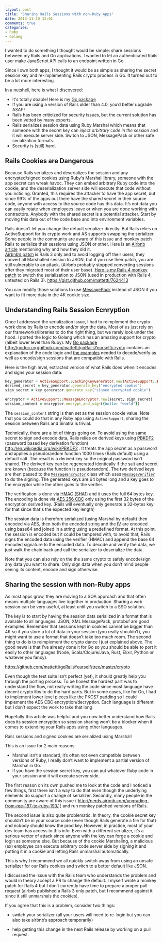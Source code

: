 ```yaml
---
layout: post
title: "Sharing Rails Sessions with non-Ruby Apps"
date: 2013-11-30 12:01
comments: true
categories: 
- Ruby
- Golang
---
```


I wanted to do something I thought would be simple: share sessions between my Rails and Go applications. I wanted to let an authenticated Rails user make JavaScript API calls to an endpoint written in Go. 

Since I own both apps, I thought it would be as simple as sharing the secret session key and re-implementing Rails crypto process in Go. It turned out to be a lot more interesting.

In a nutshell, here is what I discovered:

   * It's totally doable! Here is my [Go package](http://godoc.org/github.com/mattetti/goRailsYourself/crypto) 
   * If you are using a version of Rails older than 4.0, you’d better upgrade ASAP!
   * Rails has been criticized for security issues, but the current solution has been vetted by many experts.
   * Rails serializes session data using Ruby Marshal which means that someone with the secret key can *inject arbitrary code in the session* and it will execute server side. Switch to JSON, MessagePack or other safe serialization formats.
   * Security is (still) hard.

## Rails Cookies are Dangerous

Because Rails serializes and deserializes the session and any encrypted/signed cookies using Ruby's Marshal library, someone with the app secret can wreak havoc. They can embed arbitrary Ruby code into the cookie, and the deserialization server side will execute that code without you noticing. Granted, this requires the attacker to have the app secret, but since 99% of the apps out there have the shared secret in their source code, anyone with access to the source code has this data. It’s not data you can easily rotate when employees leave or when you are done working with contractors. Anybody with the shared secret is a potential attacker. Start by moving this data out of the code base and into environment variables.

Rails doesn’t let you change the default serializer directly. But Rails relies on ActiveSupport for its crypto work and AS supports swapping the serializer. Some people in the community are aware of this issue and monkey patch Rails to serialize their sessions using JSON or other. Here is an [Airbnb article](http://nerds.airbnb.com/upgrading-from-ree-187-to-ruby-193/) mentioning why and how they did it.  
[Airbnb’s patch](https://gist.github.com/jeffyip/4091166) is Rails 3 only and to avoid logging off their users, they convert all Marshalled session to JSON, but if you use their patch, you are still vulnerable to an attack. (Airbnb probably stopped converting sessions after they migrated most of their user base). 
[Here is my Rails 4 monkey patch](https://gist.github.com/mattetti/7624413
) to switch the serialization to JSON (used in production with Rails 4, untested on Rails 3). 
https://gist.github.com/mattetti/7624413

You can modify those solutions to use [MessagePack]( http://msgpack.org/) instead of JSON if you want to fit more data in the 4K cookie size. 

## Understanding Rails Session Ecnryption

Once I addressed the serialization issue, I had to reimplement the crypto work done by Rails to encode and/or sign the data.
Most of us just rely on our frameworks/libraries to do the right thing, but we rarely look under the hood. I ported the logic to Golang which has an amazing support for crypto (albeit lower level than Ruby).
My [Go package](http://godoc.org/github.com/mattetti/goRailsYourself/crypto) http://godoc.org/github.com/mattetti/goRailsYourself/crypto contains an explanation of the code logic and [the examples](http://godoc.org/github.com/mattetti/goRailsYourself/crypto#pkg-examples) needed to decode/verify as well as encode/sign sessions that are compatible with Rails.


Here is the high level, extracted version of what Rails does when it encodes and signs your session data:

```ruby
key_generator = ActiveSupport::CachingKeyGenerator.new(ActiveSupport::KeyGenerator.new(app_secret_key, iterations: 1000))
derived_secret = key_generator.generate_key("encrypted cookie")
sign_secret = key_generator.generate_key("signed encrypted cookie")
 
encryptor = ActiveSupport::MessageEncryptor.new(secret, sign_secret) 
session_content = encryptor.encrypt_and_sign({hello: "world"})
```

The `session_content` string is then set as the session cookie value.
Note that you could do that in any Ruby app using `ActiveSupport`,
sharing the session between Rails and Sinatra is trivial.


Technically, there are a lot of things going on. To avoid using the same secret to sign and encode data, Rails relies on derived keys using [PBKDF2](http://en.wikipedia.org/wiki/PBKDF2) (password based key derivation function) http://en.wikipedia.org/wiki/PBKDF2 .
It treats the app secret as a password and applies a pseudorandom function 1000 times (Rails default) using a default salt. The result is a derived key so the original password isn’t shared. The derived key can be regenerated identically if the salt and secret are known (because the function is pseudorandom).
The two derived keys are then passed to the [`MessageEncryptor`](https://github.com/rails/rails/blob/master/activesupport/lib/active_support/message_encryptor.rb) class which uses [`MessageVerifier`](https://github.com/rails/rails/blob/master/activesupport/lib/active_support/message_verifier.rb) to do the signing. The generated keys are 64 bytes long and a key goes to the encryptor while the other goes to the verifier.

The verification is done via [HMAC (SHA1)](http://en.wikipedia.org/wiki/Hash-based_message_authentication_code) and it uses the full 64 bytes key.
The encoding is done via [AES 256 CBC](http://en.wikipedia.org/wiki/Advanced_Encryption_Standard) only using the first 32 bytes of the encryption derived key. (Rails will eventually only generate a 32-bytes key for that since that's the expected key length)

The session data is therefore serialized (using Marshal by default) then encoded via AES, then both the encoded string and the [IV](http://en.wikipedia.org/wiki/Initialization_vector) are encoded using base64 and joined in a string using a predefined format.
At this point, the session is encoded but it could be tampered with, to avoid that, Rails signs the encoded data using the verifier (HMAC) and append the base 64 encoded signature to the encoded data. 
To decode and verify the data, we just walk the chain back and call the serializer to deserialize the data.

Note that you can also rely on the the same crypto to safely encode/sign any data you want to share. Only sign data when you don’t mind people seeing its content, encode and sign otherwise.


## Sharing the session with non-Ruby apps

As most apps grow, they are moving to a SOA approach and that often means multiple languages live together in production. Sharing a web session can be very useful, at least until you switch to a SSO solution.

The key is to start by having the session data serialized in a format that is available to all languages. JSON, XML MessagePack, protobuf are good examples. Remember that sessions kept in cookies cannot be bigger than 4K so if you store a lot of data in your session (you really shouldn’t), you might want to use a format that doesn’t take too much room.
The second thing to do is to reimplement the crypto dance I just explained above. The good news is that I’ve already done it for Go so you should be able to port it easily to other languages (Node, Scala/Clojure/Java, Rust, Elixir, Python or whatever you fancy).

https://github.com/mattetti/goRailsYourself/tree/master/crypto

Even though the test suite isn’t perfect (yet), it should greatly help you through the porting process. To be honest the hardest part was to understand the flow, not really writing the code since most language have decent crypto libs to do the hard parts. But in some cases, like for Go, I had to implement lower level pieces like the PKCS7 padding so I could implement the AES CBC encryption/decryption. Each language is different but I don’t expect the work to take that long. 

Hopefully this article was helpful and you now better understand how Rails does its session encryption so session sharing won’t be a blocker when it comes to extending your Rails apps using other languages.


















Rails sessions and signed cookies are serialized using Marshal!

This is an issue for 2 main reasons:


   * Marshal isn’t a standard, it’s often not even compatible between versions of Ruby, I really don’t want to implement a partial version of Marshal in Go.
   * If you have the session secret key, you can put whatever Ruby code in your session and it will execute server side.


The first reason on its own pushed me to look at the code and I noticed a few things, first there isn’t a way to do that even though the underlying elements do support a change of serializer. Secondly, many people in the community are aware of this issue ( http://nerds.airbnb.com/upgrading-from-ree-187-to-ruby-193/ ) and run monkey patched versions of Rails.

The second issue is also quite problematic. In theory, the cookie secret key shouldn’t be in your source code (even though Rails generate a file for that) and nobody should know the prod key. However, in practice, most of your dev team has access to this info. Even with a different serializer, it’s a serious vector of attack since anyone with the key can forge a cookie and login as someone else. But because of the cookie Marshaling, a malicious (ex) employee can execute arbitrary code server side by signing it and putting it in a cookie and letting Rails unmarshal automatically.

This is why I recommend we all quickly switch away from using an unsafe serializer for our Rails cookies and switch to a better default like JSON.

I discussed the issue with the Rails team who understands the problem and would in theory accept a PR to change the default. 
I myself wrote a monkey patch for Rails 4  but I don’t currently have time to prepare a proper pull request (airbnb published a Rails 3 only patch, but I recommend against it since it still unmarshals the cookies).


If you agree that this is a problem, consider two things: 


   * switch your serializer (all your users will need to re-login but you can also take airbnb’s approach temporarily) 

   * help getting this change in the next Rails release by working on a pull request.

